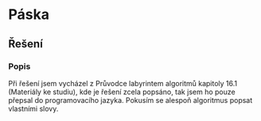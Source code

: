 # Páska
## Řešení
### Popis
Při řešení jsem vycházel z Průvodce labyrintem algoritmů kapitoly 16.1 (Materiály ke studiu), kde je řešení zcela popsáno,
tak jsem ho pouze přepsal do programovacího jazyka. Pokusím se alespoň algoritmus popsat vlastními slovy.  

